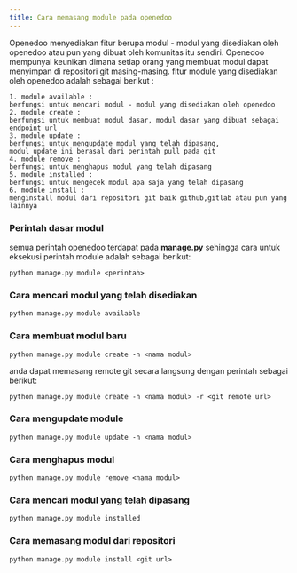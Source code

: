 ```yaml
---
title: Cara memasang module pada openedoo
---
```


Openedoo menyediakan fitur berupa modul - modul yang disediakan oleh openedoo atau pun yang dibuat oleh komunitas itu sendiri. Openedoo mempunyai keunikan dimana setiap orang yang membuat modul dapat menyimpan di repositori git masing-masing. fitur module yang disediakan oleh openedoo adalah sebagai berikut :

	1. module available : 
	berfungsi untuk mencari modul - modul yang disediakan oleh openedoo
	2. module create : 
	berfungsi untuk membuat modul dasar, modul dasar yang dibuat sebagai endpoint url
	3. module update : 
	berfungsi untuk mengupdate modul yang telah dipasang, 
	modul update ini berasal dari perintah pull pada git
	4. module remove : 
	berfungsi untuk menghapus modul yang telah dipasang
	5. module installed : 
	berfungsi untuk mengecek modul apa saja yang telah dipasang
	6. module install : 
	menginstall modul dari repositori git baik github,gitlab atau pun yang lainnya

### Perintah dasar modul

semua perintah openedoo terdapat pada **manage.py** sehingga cara untuk eksekusi perintah module adalah sebagai berikut:

```
python manage.py module <perintah>
```

### Cara mencari modul yang telah disediakan

```
python manage.py module available
```

### Cara membuat modul baru


```
python manage.py module create -n <nama modul>
```

anda dapat memasang remote git secara langsung dengan perintah sebagai berikut:

```
python manage.py module create -n <nama modul> -r <git remote url>
```

### Cara mengupdate module

```
python manage.py module update -n <nama modul>
```

### Cara menghapus modul

```
python manage.py module remove <nama modul>
```

### Cara mencari modul yang telah dipasang

```
python manage.py module installed
```

### Cara memasang modul dari repositori

```
python manage.py module install <git url>
```

